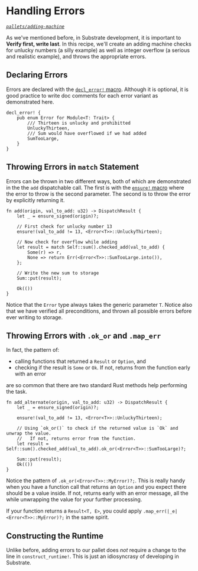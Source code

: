 # Handling Errors

_[`pallets/adding-machine`](https://github.com/substrate-developer-hub/recipes/tree/master/pallets/adding-machine)_

As we've mentioned before, in Substrate development, it is important to **Verify first, write
last**. In this recipe, we'll create an adding machine checks for unlucky numbers (a silly example)
as well as integer overflow (a serious and realistic example), and throws the appropriate errors.

## Declaring Errors

Errors are declared with the
[`decl_error!` macro](https://crates.parity.io/frame_support/macro.decl_error.html). Although it is
optional, it is good practice to write doc comments for each error variant as demonstrated here.

```rust, ignore
decl_error! {
	pub enum Error for Module<T: Trait> {
		/// Thirteen is unlucky and prohibitted
		UnluckyThirteen,
		/// Sum would have overflowed if we had added
		SumTooLarge,
	}
}
```

## Throwing Errors in `match` Statement

Errors can be thrown in two different ways, both of which are demonstrated in the the `add`
dispatchable call. The first is with the
[`ensure!` macro](https://crates.parity.io/frame_support/macro.ensure.html) where the error to throw
is the second parameter. The second is to throw the error by explicitly returning it.

```rust, ignore
fn add(origin, val_to_add: u32) -> DispatchResult {
	let _ = ensure_signed(origin)?;

	// First check for unlucky number 13
	ensure!(val_to_add != 13, <Error<T>>::UnluckyThirteen);

	// Now check for overflow while adding
	let result = match Self::sum().checked_add(val_to_add) {
		Some(r) => r,
		None => return Err(<Error<T>>::SumTooLarge.into()),
	};

	// Write the new sum to storage
	Sum::put(result);

	Ok(())
}
```

Notice that the `Error` type always takes the generic parameter `T`. Notice also that we have
verified all preconditions, and thrown all possible errors before ever writing to storage.

## Throwing Errors with `.ok_or` and `.map_err`

In fact, the pattern of:

-   calling functions that returned a `Result` or `Option`, and
-   checking if the result is `Some` or `Ok`. If not, returns from the function early with an error

are so common that there are two standard Rust methods help performing the task.

```rust, ignore
fn add_alternate(origin, val_to_add: u32) -> DispatchResult {
	let _ = ensure_signed(origin)?;

	ensure!(val_to_add != 13, <Error<T>>::UnluckyThirteen);

	// Using `ok_or()` to check if the returned value is `Ok` and unwrap the value.
	//   If not, returns error from the function.
	let result = Self::sum().checked_add(val_to_add).ok_or(<Error<T>>::SumTooLarge)?;

	Sum::put(result);
	Ok(())
}
```

Notice the pattern of `.ok_or(<Error<T>>::MyError)?;`. This is really handy when you have a function
call that returns an `Option` and you expect there should be a value inside. If not, returns early
with an error message, all the while unwrapping the value for your further processing.

If your function returns a `Result<T, E>`, you could apply `.map_err(|_e| <Error<T>>::MyError)?;` in
the same spirit.

## Constructing the Runtime

Unlike before, adding errors to our pallet does _not_ require a change to the line in
`construct_runtime!`. This is just an idiosyncrasy of developing in Substrate.
